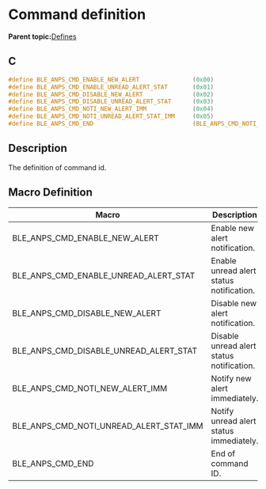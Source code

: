 # Command definition

**Parent topic:**[Defines](GUID-DAF89C49-FE01-4304-9B40-072EF9F84AD3.md)

## C

```c
#define BLE_ANPS_CMD_ENABLE_NEW_ALERT               (0x00)
#define BLE_ANPS_CMD_ENABLE_UNREAD_ALERT_STAT       (0x01)
#define BLE_ANPS_CMD_DISABLE_NEW_ALERT              (0x02)
#define BLE_ANPS_CMD_DISABLE_UNREAD_ALERT_STAT      (0x03)
#define BLE_ANPS_CMD_NOTI_NEW_ALERT_IMM             (0x04)
#define BLE_ANPS_CMD_NOTI_UNREAD_ALERT_STAT_IMM     (0x05)
#define BLE_ANPS_CMD_END                            (BLE_ANPS_CMD_NOTI_UNREAD_ALERT_STAT_IMM)
```

## Description

The definition of command id.

## Macro Definition

|Macro|Description|
|-----|-----------|
|BLE\_ANPS\_CMD\_ENABLE\_NEW\_ALERT|Enable new alert notification.|
|BLE\_ANPS\_CMD\_ENABLE\_UNREAD\_ALERT\_STAT|Enable unread alert status notification.|
|BLE\_ANPS\_CMD\_DISABLE\_NEW\_ALERT|Disable new alert notification.|
|BLE\_ANPS\_CMD\_DISABLE\_UNREAD\_ALERT\_STAT|Disable unread alert status notification.|
|BLE\_ANPS\_CMD\_NOTI\_NEW\_ALERT\_IMM|Notify new alert immediately.|
|BLE\_ANPS\_CMD\_NOTI\_UNREAD\_ALERT\_STAT\_IMM|Notify unread alert status immediately.|
|BLE\_ANPS\_CMD\_END|End of command ID.|

